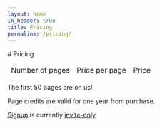 ```yaml
---
layout: home
in_header: true
title: Pricing
permalink: /pricing/
---
```

<div class="divider">
# Pricing
</div>

<div class="section">


<table>
    <thead>
      <tr>
        <td>Number of pages</td>
        <td>Price per page</td>
        <td>Price</td>
      </tr>
    </thead>
    <tbody id="pricinglist">
  <!--Generated list items will go here-->
    </tbody>
</table>

<script id="template-list-item" type="text/template">
<tr>
  <td>
    -nop-
  </td>
  <td>
    -ppp-p
  </td>
  <td>
   £-price-
  </td>
</tr>
</script>

The first 50 pages are on us!

Page credits are valid for one year from purchase.

[Signup](https://my.pdfcrun.ch/) is currently [invite-only](https://goo.gl/forms/pLz77NMqk6Nb0ueD2).

</div>


<script type="text/javascript">
var pricing_data = 'https://cdn.pdfcrun.ch/pricing/v1.json';
var template = document.getElementById("template-list-item");
var templateHtml = template.innerHTML;

      
// get new XHR object
var newXHR = new XMLHttpRequest();

// bind our event listener to the "load" event.
// "load" is fired when the response to our request is completed and without error.
newXHR.addEventListener( 'load', reqListener );

newXHR.open( 'GET', pricing_data );

// send it off!
newXHR.send();

// Function to generate and returns the HTML.
// Accepts an object as a parameter
function reqListener() {
  var dataObject = JSON.parse(this.response);
  var listHtml = "";

  var thresholds = dataObject.thresholds;
  for (var i=0; i<thresholds.length; i++) {
    var line = thresholds[i];
    var nop = line['nop'];
    var ppp = line['ppp'];
    var price = nop * ppp / 100;
    listHtml += templateHtml
      .replace(/-ppp-/g, ppp)
      .replace(/-nop-/g, nop.toLocaleString())
      .replace(/-price-/g, price);
  }

  document.getElementById("pricinglist").innerHTML = listHtml; 
}
</script>
